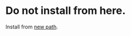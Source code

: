 # Do not install from here.
Install from [new path](https://github.com/ZeroUnderscoreOu/SteamBBCodes/raw/master/Userscript/SteamBBCodes.user.js).